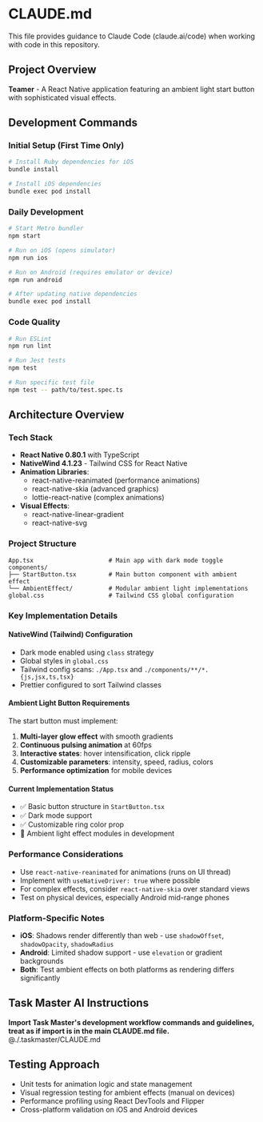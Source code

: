 # CLAUDE.md

This file provides guidance to Claude Code (claude.ai/code) when working with code in this repository.

## Project Overview
**Teamer** - A React Native application featuring an ambient light start button with sophisticated visual effects.

## Development Commands

### Initial Setup (First Time Only)
```bash
# Install Ruby dependencies for iOS
bundle install

# Install iOS dependencies
bundle exec pod install
```

### Daily Development
```bash
# Start Metro bundler
npm start

# Run on iOS (opens simulator)
npm run ios

# Run on Android (requires emulator or device)
npm run android

# After updating native dependencies
bundle exec pod install
```

### Code Quality
```bash
# Run ESLint
npm run lint

# Run Jest tests
npm test

# Run specific test file
npm test -- path/to/test.spec.ts
```

## Architecture Overview

### Tech Stack
- **React Native 0.80.1** with TypeScript
- **NativeWind 4.1.23** - Tailwind CSS for React Native
- **Animation Libraries**: 
  - react-native-reanimated (performance animations)
  - react-native-skia (advanced graphics)
  - lottie-react-native (complex animations)
- **Visual Effects**: 
  - react-native-linear-gradient
  - react-native-svg

### Project Structure
```
App.tsx                     # Main app with dark mode toggle
components/
├── StartButton.tsx         # Main button component with ambient effect
└── AmbientEffect/          # Modular ambient light implementations
global.css                  # Tailwind CSS global configuration
```

### Key Implementation Details

#### NativeWind (Tailwind) Configuration
- Dark mode enabled using `class` strategy
- Global styles in `global.css`
- Tailwind config scans: `./App.tsx` and `./components/**/*.{js,jsx,ts,tsx}`
- Prettier configured to sort Tailwind classes

#### Ambient Light Button Requirements
The start button must implement:
1. **Multi-layer glow effect** with smooth gradients
2. **Continuous pulsing animation** at 60fps
3. **Interactive states**: hover intensification, click ripple
4. **Customizable parameters**: intensity, speed, radius, colors
5. **Performance optimization** for mobile devices

#### Current Implementation Status
- ✅ Basic button structure in `StartButton.tsx`
- ✅ Dark mode support
- ✅ Customizable ring color prop
- 🔄 Ambient light effect modules in development

### Performance Considerations
- Use `react-native-reanimated` for animations (runs on UI thread)
- Implement with `useNativeDriver: true` where possible
- For complex effects, consider `react-native-skia` over standard views
- Test on physical devices, especially Android mid-range phones

### Platform-Specific Notes
- **iOS**: Shadows render differently than web - use `shadowOffset`, `shadowOpacity`, `shadowRadius`
- **Android**: Limited shadow support - use `elevation` or gradient backgrounds
- **Both**: Test ambient effects on both platforms as rendering differs significantly

## Task Master AI Instructions
**Import Task Master's development workflow commands and guidelines, treat as if import is in the main CLAUDE.md file.**
@./.taskmaster/CLAUDE.md

## Testing Approach
- Unit tests for animation logic and state management
- Visual regression testing for ambient effects (manual on devices)
- Performance profiling using React DevTools and Flipper
- Cross-platform validation on iOS and Android devices